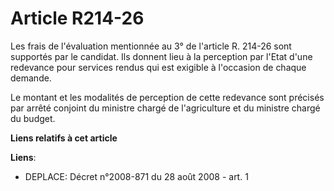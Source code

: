 # Article R214-26

Les frais de l'évaluation mentionnée au 3° de l'article R. 214-26 sont supportés par le candidat. Ils donnent lieu à la
perception par l'Etat d'une redevance pour services rendus qui est exigible à l'occasion de chaque demande.

Le montant et les modalités de perception de cette redevance sont précisés par arrêté conjoint du ministre chargé de
l'agriculture et du ministre chargé du budget.

**Liens relatifs à cet article**

**Liens**:

  - DEPLACE: Décret n°2008-871 du 28 août 2008 - art. 1
